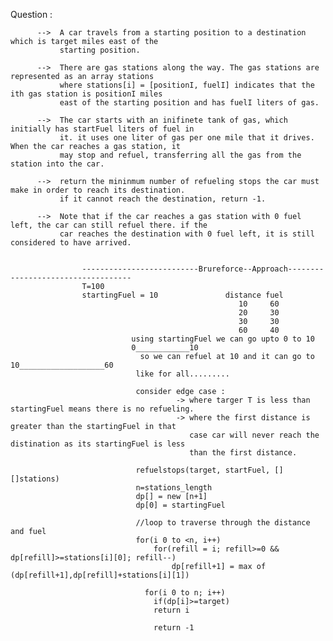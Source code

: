 Question :

          -->  A car travels from a starting position to a destination which is target miles east of the
               starting position.
               
          -->  There are gas stations along the way. The gas stations are represented as an array stations
               where stations[i] = [positionI, fuelI] indicates that the ith gas station is positionI miles
               east of the starting position and has fuelI liters of gas.
               
          -->  The car starts with an inifinete tank of gas, which initially has startFuel liters of fuel in
               it. it uses one liter of gas per one mile that it drives. When the car reaches a gas station, it
               may stop and refuel, transferring all the gas from the station into the car.
               
          -->  return the mininmum number of refueling stops the car must make in order to reach its destination.
               if it cannot reach the destination, return -1.
               
          -->  Note that if the car reaches a gas station with 0 fuel left, the car can still refuel there. if the
               car reaches the destination with 0 fuel left, it is still considered to have arrived.
               
               
                    --------------------------Brureforce--Approach-----------------------------------
                    T=100
                    startingFuel = 10               distance fuel
                                                       10     60
                                                       20     30
                                                       30     30
                                                       60     40
                               using startingFuel we can go upto 0 to 10
                               0____________10
                                 so we can refuel at 10 and it can go to 10___________________60
                                like for all.........
                                
                                consider edge case : 
                                         -> where targer T is less than startingFuel means there is no refueling.
                                         -> where the first distance is greater than the startingFuel in that 
                                            case car will never reach the distination as its startingFuel is less
                                            than the first distance.
                                            
                                refuelstops(target, startFuel, [][]stations)
                                n=stations_length
                                dp[] = new [n+1]
                                dp[0] = startingFuel
                                
                                //loop to traverse through the distance and fuel
                                for(i 0 to <n, i++) 
                                    for(refill = i; refill>=0 && dp[refill]>=stations[i][0]; refill--)
                                        dp[refill+1] = max of (dp[refill+1],dp[refill]+stations[i][1])
                                        
                                  for(i 0 to n; i++)
                                    if(dp[i]>=target)
                                    return i
                                    
                                    return -1
                                     
                             
